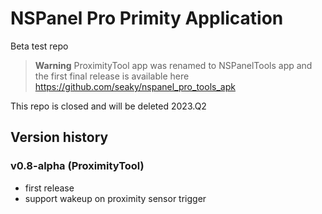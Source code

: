# NSPanel Pro Primity Application
Beta test repo

> **Warning**
> ProximityTool app was renamed to NSPanelTools app and the first final release is available here 
> https://github.com/seaky/nspanel_pro_tools_apk

This repo is closed and will be deleted 2023.Q2

## Version history

### v0.8-alpha (ProximityTool)
- first release
- support wakeup on proximity sensor trigger

